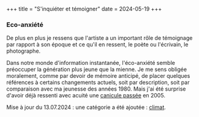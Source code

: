 +++
title = "S'inquiéter et témoigner"
date = 2024-05-19
+++

### Eco-anxiété

De plus en plus je ressens que l'artiste a un important rôle de témoignage par rapport à son époque et ce qu'il en ressent, le poète ou l'écrivain, le photographe.

Dans notre monde d'information instantanée, l'éco-anxiété semble préoccuper la génération plus jeune que la mienne. Je me sens obligée moralement, comme par devoir de mémoire anticipé, de placer quelques références à certains changements actuels, soit par description, soit par comparaison avec ma jeunesse des années 1980. Mais j'ai été surprise d'avoir déjà ressenti avec acuité une [canicule passée](./seasons/17_dix_septieme_saison/tribut) en 2005.

Mise à jour du 13.07.2024 : une catégorie a été ajoutée : [climat](../categories/climat).
